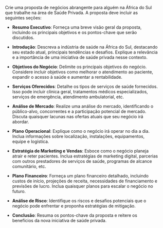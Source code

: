  
Crie uma proposta de negócios abrangente para alguém na África do Sul que trabalhe na área de Saúde Privada. A proposta deve incluir as seguintes seções:

- **Resumo Executivo**: Forneça uma breve visão geral da proposta, incluindo os principais objetivos e os pontos-chave que serão discutidos.

- **Introdução**: Descreva a indústria de saúde na África do Sul, destacando seu estado atual, principais tendências e desafios. Explique a relevância e a importância de uma iniciativa de saúde privada nesse contexto.

- **Objetivos do Negócio**: Delimite os principais objetivos do negócio. Considere incluir objetivos como melhorar o atendimento ao paciente, expandir o acesso à saúde e aumentar a rentabilidade.

- **Serviços Oferecidos**: Detalhe os tipos de serviços de saúde fornecidos. Isso pode incluir clínica geral, tratamentos médicos especializados, serviços de emergência, atendimento ambulatorial, etc.

- **Análise de Mercado**: Realize uma análise do mercado, identificando o público-alvo, concorrentes e a participação potencial de mercado. Discuta quaisquer lacunas nas ofertas atuais que seu negócio irá abordar.

- **Plano Operacional**: Explique como o negócio irá operar no dia a dia. Inclua informações sobre localização, instalações, equipamentos, equipe e logística.

- **Estratégia de Marketing e Vendas**: Esboce como o negócio planeja atrair e reter pacientes. Inclua estratégias de marketing digital, parcerias com outros prestadores de serviços de saúde, programas de alcance comunitário, etc.

- **Plano Financeiro**: Forneça um plano financeiro detalhado, incluindo custos de início, projeções de receita, necessidades de financiamento e previsões de lucro. Inclua quaisquer planos para escalar o negócio no futuro.

- **Análise de Risco**: Identifique os riscos e desafios potenciais que o negócio pode enfrentar e proponha estratégias de mitigação.

- **Conclusão**: Resuma os pontos-chave da proposta e reitere os benefícios da nova iniciativa de saúde privada.
```